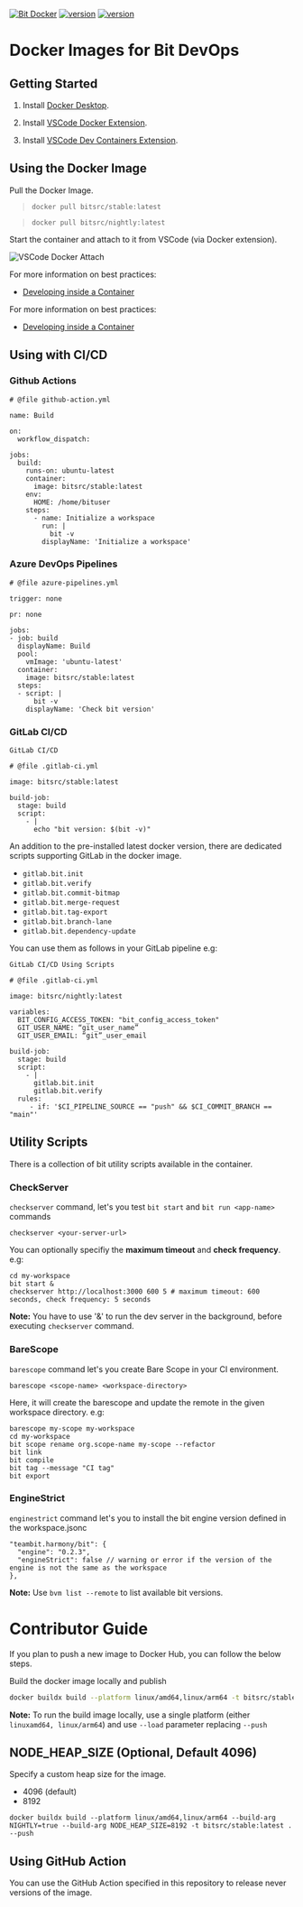 [![Bit Docker](https://img.shields.io/badge/Bit-Docker-086dd7)](https://hub.docker.com/u/bitsrc) [![version](https://img.shields.io/badge/Image-bitsrc/stable:latest-brightgreen)](https://hub.docker.com/layers/bitsrc/stable/latest/images/sha256-e0f1fe5332e633b382185b08c17d0e3a7db898ec648f79eaa9bfa40caa663ce0?context=explore) [![version](https://img.shields.io/badge/Image-bitsrc/nightly:latest-brightgreen)](https://hub.docker.com/layers/bitsrc/nightly/latest/images/sha256-e0f1fe5332e633b382185b08c17d0e3a7db898ec648f79eaa9bfa40caa663ce0?context=explore)
# Docker Images for Bit DevOps

## Getting Started

1. Install [Docker Desktop](https://www.docker.com/products/docker-desktop/).

2. Install [VSCode Docker Extension](https://marketplace.visualstudio.com/items?itemName=ms-azuretools.vscode-docker).

3. Install [VSCode Dev Containers Extension](https://marketplace.visualstudio.com/items?itemName=ms-vscode-remote.remote-containers).

## Using the Docker Image

Pull the Docker Image.

> `docker pull bitsrc/stable:latest`

> `docker pull bitsrc/nightly:latest`


Start the container and attach to it from VSCode (via Docker extension).

![VSCode Docker Attach](pics/vscode-docker-attach.png)

For more information on best practices:

- [Developing inside a Container](https://code.visualstudio.com/docs/devcontainers/containers)

For more information on best practices:

- [Developing inside a Container](https://code.visualstudio.com/docs/devcontainers/containers)

## Using with CI/CD

### Github Actions

```
# @file github-action.yml

name: Build

on:
  workflow_dispatch:

jobs:
  build:
    runs-on: ubuntu-latest
    container:
      image: bitsrc/stable:latest
    env:
      HOME: /home/bituser
    steps:
      - name: Initialize a workspace
        run: |
          bit -v
        displayName: 'Initialize a workspace'
```

### Azure DevOps Pipelines

```
# @file azure-pipelines.yml

trigger: none

pr: none

jobs:
- job: build
  displayName: Build
  pool:
    vmImage: 'ubuntu-latest'
  container:
    image: bitsrc/stable:latest
  steps:
  - script: |
      bit -v
    displayName: 'Check bit version'
```

### GitLab CI/CD

```
GitLab CI/CD

# @file .gitlab-ci.yml

image: bitsrc/stable:latest
  
build-job:
  stage: build
  script: 
    - |
      echo "bit version: $(bit -v)"
```

An addition to the pre-installed latest docker version, there are dedicated scripts supporting GitLab in the docker image.
- `gitlab.bit.init`
- `gitlab.bit.verify`
- `gitlab.bit.commit-bitmap`
- `gitlab.bit.merge-request`
- `gitlab.bit.tag-export`
- `gitlab.bit.branch-lane`
- `gitlab.bit.dependency-update`

You can use them as follows in your GitLab pipeline e.g:

```
GitLab CI/CD Using Scripts

# @file .gitlab-ci.yml

image: bitsrc/nightly:latest

variables:
  BIT_CONFIG_ACCESS_TOKEN: "bit_config_access_token"
  GIT_USER_NAME: “git_user_name”
  GIT_USER_EMAIL: “git”_user_email

build-job:
  stage: build
  script: 
    - |      
      gitlab.bit.init
      gitlab.bit.verify
  rules:
     - if: '$CI_PIPELINE_SOURCE == "push" && $CI_COMMIT_BRANCH == "main"'
```

## Utility Scripts
There is a collection of bit utility scripts available in the container.

### CheckServer
`checkserver` command, let's you test `bit start` and `bit run <app-name>` commands

```
checkserver <your-server-url> 
```

You can optionally specifiy the **maximum timeout** and **check frequency**. e.g:

```
cd my-workspace
bit start &
checkserver http://localhost:3000 600 5 # maximum timeout: 600 seconds, check frequency: 5 seconds
```

**Note:** You have to use '&' to run the dev server in the background, before executing `checkserver` command.

### BareScope
`barescope` command let's you create Bare Scope in your CI environment.

```
barescope <scope-name> <workspace-directory>
```

Here, it will create the barescope and update the remote in the given workspace directory. e.g:

```
barescope my-scope my-workspace
cd my-workspace
bit scope rename org.scope-name my-scope --refactor
bit link
bit compile
bit tag --message "CI tag"
bit export
```

### EngineStrict
`enginestrict` command let's you to install the bit engine version defined in the workspace.jsonc

```
"teambit.harmony/bit": {
  "engine": "0.2.3",
  "engineStrict": false // warning or error if the version of the engine is not the same as the workspace
},
```

**Note:** Use `bvm list --remote` to list available bit versions.

# Contributor Guide
If you plan to push a new image to Docker Hub, you can follow the below steps.

Build the docker image locally and publish

```sh
docker buildx build --platform linux/amd64,linux/arm64 -t bitsrc/stable:latest . --push
```

**Note:** To run the build image locally, use a single platform (either `linuxamd64, linux/arm64`) and use `--load` parameter replacing `--push`

## NODE_HEAP_SIZE (Optional, Default 4096)

Specify a custom heap size for the image.

- 4096 (default)
- 8192

```
docker buildx build --platform linux/amd64,linux/arm64 --build-arg NIGHTLY=true --build-arg NODE_HEAP_SIZE=8192 -t bitsrc/stable:latest . --push
```

## Using GitHub Action

You can use the GitHub Action specified in this repository to release never versions of the image.
